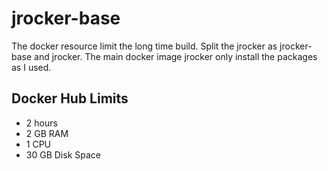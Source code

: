 # jrocker-base

The docker resource limit the long time build. Split the jrocker as jrocker-base and jrocker. The main docker image jrocker only install the packages as I used.

## Docker Hub Limits

* 2 hours
* 2 GB RAM
* 1 CPU
* 30 GB Disk Space

